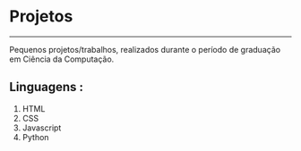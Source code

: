 # Projetos
***



Pequenos projetos/trabalhos, realizados durante o período de graduação em Ciência da Computação.



## Linguagens :

1. HTML 
2. CSS
3. Javascript
4. Python


